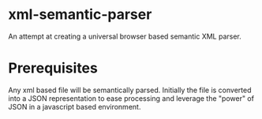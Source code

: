 # xml-semantic-parser
An attempt at creating a universal browser based semantic XML parser.

# Prerequisites
Any xml based file will be semantically parsed. Initially the file is converted into a JSON representation to ease processing and leverage the "power" of JSON in a javascript based environment.